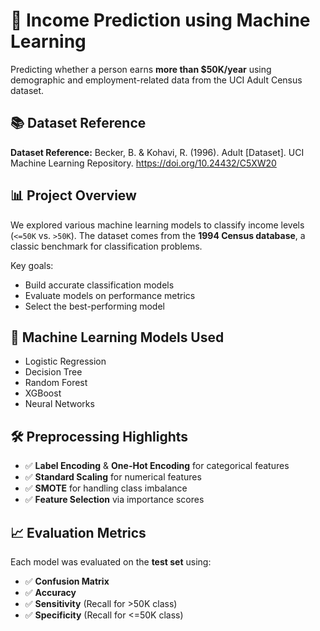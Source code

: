 
# 💼 Income Prediction using Machine Learning

Predicting whether a person earns **more than $50K/year** using demographic and employment-related data from the UCI Adult Census dataset.

## 📚 Dataset Reference

**Dataset Reference:** Becker, B. & Kohavi, R. (1996). Adult [Dataset]. UCI Machine Learning Repository. https://doi.org/10.24432/C5XW20



## 📊 Project Overview

We explored various machine learning models to classify income levels (`<=50K` vs. `>50K`). The dataset comes from the **1994 Census database**, a classic benchmark for classification problems.

Key goals:
- Build accurate classification models
- Evaluate models on performance metrics
- Select the best-performing model


## 🧠 Machine Learning Models Used

- Logistic Regression
- Decision Tree
- Random Forest
- XGBoost
- Neural Networks 

## 🛠️ Preprocessing Highlights

- ✅ **Label Encoding** & **One-Hot Encoding** for categorical features  
- ✅ **Standard Scaling** for numerical features  
- ✅ **SMOTE** for handling class imbalance  
- ✅ **Feature Selection** via importance scores  

## 📈 Evaluation Metrics

Each model was evaluated on the **test set** using:

- ✅ **Confusion Matrix**
- ✅ **Accuracy**
- ✅ **Sensitivity** (Recall for >50K class)
- ✅ **Specificity** (Recall for <=50K class)
